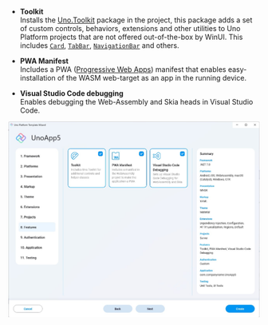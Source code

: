 - **Toolkit**  
Installs the [Uno.Toolkit](https://github.com/unoplatform/uno.toolkit.ui) package in the project, this package adds a set of custom controls, behaviors, extensions and other utilities to Uno Platform projects that are not offered out-of-the-box by WinUI. This includes [`Card`](https://github.com/unoplatform/uno.toolkit.ui/blob/main/src/Uno.Toolkit.UI/Controls/Card/Card.cs), [`TabBar`](https://github.com/unoplatform/uno.toolkit.ui/blob/main/src/Uno.Toolkit.UI/Controls/TabBar/TabBar.cs), [`NavigationBar`](https://github.com/unoplatform/uno.toolkit.ui/blob/main/src/Uno.Toolkit.UI/Controls/NavigationBar/NavigationBar.cs) and others.

- **PWA Manifest**  
Includes a PWA ([Progressive Web Apps](https://learn.microsoft.com/en-us/microsoft-edge/progressive-web-apps-chromium)) manifest that enables easy-installation of the WASM web-target as an app in the running device.

- **Visual Studio Code debugging**  
Enables debugging the Web-Assembly and Skia heads in Visual Studio Code.

![](assets/features.jpg)
